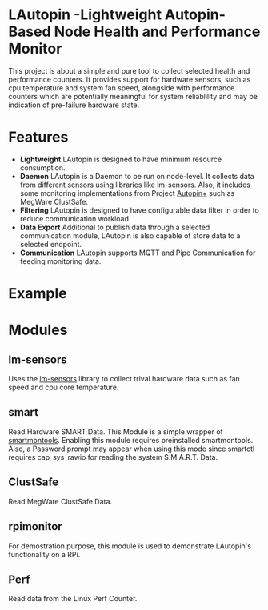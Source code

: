 # LAutopin -Lightweight Autopin-Based Node Health and Performance Monitor

This project is about a simple and pure tool to collect selected health and performance counters. It provides support for hardware sensors, such as cpu temperature and system fan speed, alongside with performance counters which are potentially meaningful for system reliablility and may be indication of pre-failure hardware state.

# Features
* **Lightweight**
  LAutopin is designed to have minimum resource consumption.
* **Daemon**
  LAutopin is a Daemon to be run on node-level. It collects data from different sensors using libraries like lm-sensors. Also, it includes some monitoring implementations from Project [Autopin+](https://github.com/lrr-tum/autopin-plus) such as MegWare ClustSafe.
* **Filtering**
   LAutopin is designed to have configurable data filter in order to reduce communication workload.
* **Data Export**
   Additional to publish data through a selected communication module, LAutopin is also capable of store data to a selected endpoint.
* **Communication**
   LAutopin supports MQTT and Pipe Communication for feeding monitoring data.

# Example


# Modules
## lm-sensors
  Uses the [lm-sensors](https://github.com/groeck/lm-sensors) library to collect trival hardware data such as fan speed and cpu core temperature.
## smart
  Read Hardware SMART Data. This Module is a simple wrapper of [smartmontools](http://smarmontools.org).
  Enabling this module requires preinstalled smartmontools. Also, a Password prompt may appear when using this mode since smartctl requires cap_sys_rawio for reading the system S.M.A.R.T. Data.
## ClustSafe
  Read MegWare ClustSafe Data.
## rpimonitor
  For demostration purpose, this module is used to demonstrate LAutopin's functionality on a RPi. 
## Perf
  Read data from the Linux Perf Counter.
